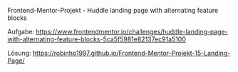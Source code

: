 Frontend-Mentor-Projekt - Huddle landing page with alternating feature blocks

Aufgabe:
https://www.frontendmentor.io/challenges/huddle-landing-page-with-alternating-feature-blocks-5ca5f5981e82137ec91a5100

Lösung:
https://robinho1997.github.io/Frontend-Mentor-Projekt-15-Landing-Page/
